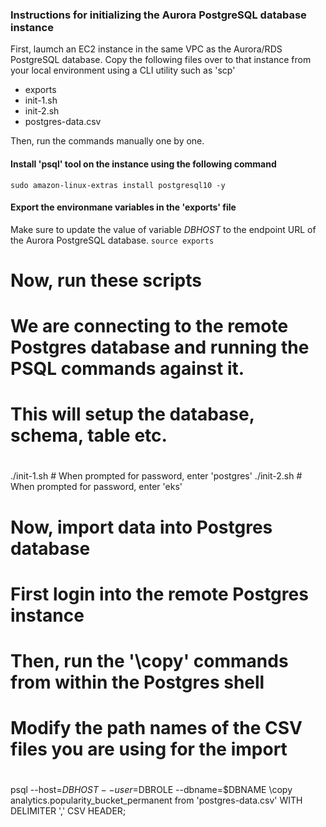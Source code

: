 ### Instructions for initializing the Aurora PostgreSQL database instance 

First, laumch an EC2 instance in the same VPC as the Aurora/RDS PostgreSQL database. Copy the following files over to that instance from your local environment using a CLI utility such as 'scp'
- exports
- init-1.sh
- init-2.sh
- postgres-data.csv

Then, run the commands manually one by one.


#### Install 'psql' tool on the instance using the following command
```sudo amazon-linux-extras install postgresql10 -y```


#### Export the environmane variables in the 'exports' file
Make sure to update the value of variable *DBHOST* to the endpoint URL of the Aurora PostgreSQL database.
```source exports```

#
# Now, run these scripts
# We are connecting to the remote Postgres database and running the PSQL commands against it.
# This will setup the database, schema, table etc.
#
./init-1.sh  # When prompted for password, enter 'postgres'
./init-2.sh  # When prompted for password, enter 'eks'

#
# Now, import data into Postgres database
# First login into the remote Postgres instance
# Then, run the '\copy' commands from within the Postgres shell
# Modify the path names of the CSV files you are using for the import
#
psql --host=$DBHOST --user=$DBROLE --dbname=$DBNAME
\copy analytics.popularity_bucket_permanent from 'postgres-data.csv' WITH DELIMITER ',' CSV HEADER;
